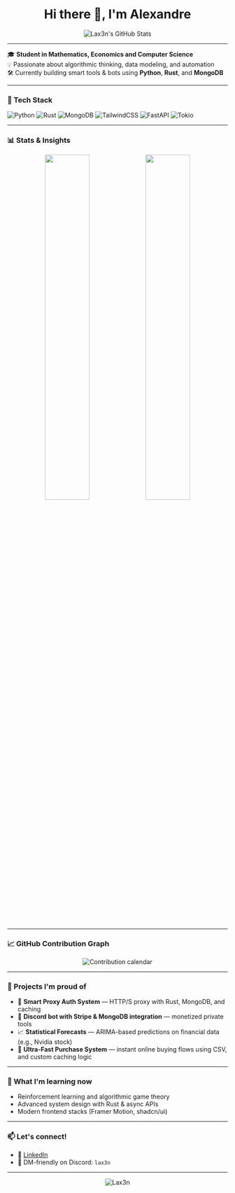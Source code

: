 <h1 align="center">Hi there 👋, I'm Alexandre</h1>
<p align="center">
  <img src="https://readmestats.999857.xyz/api?username=Lax3n&theme=github_dark&show_icons=true&count_private=true" alt="Lax3n's GitHub Stats" />
</p>

---

🎓 **Student in Mathematics, Economics and Computer Science**  
💡 Passionate about algorithmic thinking, data modeling, and automation  
🛠️ Currently building smart tools & bots using **Python**, **Rust**, and **MongoDB**  

---

### 🔧 Tech Stack

![Python](https://img.shields.io/badge/-Python-333?style=flat&logo=python)
![Rust](https://img.shields.io/badge/-Rust-333?style=flat&logo=rust)
![MongoDB](https://img.shields.io/badge/-MongoDB-333?style=flat&logo=mongodb)
![TailwindCSS](https://img.shields.io/badge/-TailwindCSS-333?style=flat&logo=tailwindcss)
![FastAPI](https://img.shields.io/badge/-FastAPI-333?style=flat&logo=fastapi)
![Tokio](https://img.shields.io/badge/-Tokio-333?style=flat&logo=rust)

---

### 📊 Stats & Insights

<p align="center">
  <img src="https://readmestats.999857.xyz/api/top-langs?username=Lax3n&theme=github_dark&layout=compact" width="45%" />
  <img src="https://readmestats.999857.xyz/api/streak?username=Lax3n&theme=github_dark" width="45%" />
</p>

---

### 📈 GitHub Contribution Graph

<p align="center">
  <img src="https://readmestats.999857.xyz/api/calendar?username=Lax3n&theme=github_dark" alt="Contribution calendar">
</p>

---

### 🚀 Projects I'm proud of

- 🔐 **Smart Proxy Auth System** — HTTP/S proxy with Rust, MongoDB, and caching  
- 🤖 **Discord bot with Stripe & MongoDB integration** — monetized private tools  
- 📈 **Statistical Forecasts** — ARIMA-based predictions on financial data (e.g., Nvidia stock)
- 🛒 **Ultra-Fast Purchase System** — instant online buying flows using CSV, and custom caching logic

---

### 🧠 What I'm learning now

- Reinforcement learning and algorithmic game theory  
- Advanced system design with Rust & async APIs  
- Modern frontend stacks (Framer Motion, shadcn/ui)

---

### 📫 Let's connect!

- 💼 [LinkedIn](https://www.linkedin.com/in/ton-profil-si-tu-en-as-un)
- 💌 DM-friendly on Discord: `lax3n` 

---

<p align="center">
  <img src="https://komarev.com/ghpvc/?username=Lax3n&label=Profile%20views&color=0e75b6&style=flat" alt="Lax3n" />
</p>
